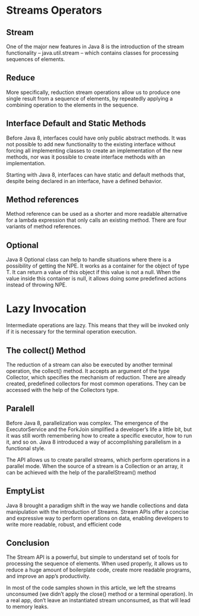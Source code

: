 # Streams Operators

## Stream
One of the major new features in Java 8 is the introduction of the stream functionality – java.util.stream – which contains classes for processing sequences of elements.

## Reduce
More specifically, reduction stream operations allow us to produce one single result from a sequence of elements, 
by repeatedly applying a combining operation to the elements in the sequence.

## Interface Default and Static Methods
Before Java 8, interfaces could have only public abstract methods. It was not possible to add new functionality to the 
existing interface without forcing all implementing classes to create an implementation of the new methods, nor was it possible 
to create interface methods with an implementation.

Starting with Java 8, interfaces can have static and default methods that, despite being declared in an interface, have a defined behavior.

## Method references
Method reference can be used as a shorter and more readable alternative for a lambda expression that only calls an existing method. 
There are four variants of method references.

## Optional <T>
Java 8 Optional<T> class can help to handle situations where there is a possibility of getting the NPE. It works as a container for the object of type T. 
It can return a value of this object if this value is not a null. When the value inside this container is null, it allows 
doing some predefined actions instead of throwing NPE.

# Lazy Invocation
Intermediate operations are lazy. This means that they will be invoked only if it is necessary for the terminal operation execution.

##  The collect() Method
The reduction of a stream can also be executed by another terminal operation, the collect() method. It accepts an argument 
of the type Collector, which specifies the mechanism of reduction. There are already created, predefined collectors for most common operations. They can be accessed with the help of the Collectors type.

## Paralell
Before Java 8, parallelization was complex. The emergence of the ExecutorService and the ForkJoin simplified a developer’s 
life a little bit, but it was still worth remembering how to create a specific executor, how to run it, and so on. Java 8 
introduced a way of accomplishing parallelism in a functional style.

The API allows us to create parallel streams, which perform operations in a parallel mode. When the source of a stream is 
a Collection or an array, it can be achieved with the help of the parallelStream() method

## EmptyList
Java 8 brought a paradigm shift in the way we handle collections and data manipulation with the introduction of Streams. 
Stream APIs offer a concise and expressive way to perform operations on data, enabling developers to write more readable, robust, and efficient code

## Conclusion
The Stream API is a powerful, but simple to understand set of tools for processing the sequence of elements. When used properly, 
it allows us to reduce a huge amount of boilerplate code, create more readable programs, and improve an app’s productivity.

In most of the code samples shown in this article, we left the streams unconsumed (we didn’t apply the close() method or a 
terminal operation). In a real app, don’t leave an instantiated stream unconsumed, as that will lead to memory leaks.